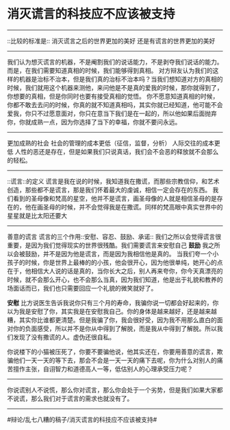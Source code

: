 # 消灭谎言的科技应不应该被支持
- - - -
::比较的标准是::
消灭谎言之后的世界更加的美好
还是有谎言的世界更加的美好
- - - -
我们认为想灭谎言的机器，不是阉割我们的说话能力，不是剥夺我们说话的能力。而是，在我们需要知道真相的时候，我们能够得到真相。
对方辩友认为我们的这样的机器是治标不治本，但是我们真的治标不治本吗？当我们想知道对方的真相的时候，我们就用这个机器来测他，来问他是不是真的爱我的时候，那你就得到了，你想要的真相，但是你同时也要有接受真相的觉悟。
你不愿意知道真相的时候，你都不敢去去问的时候，你真的就不知道真相吗，其实你就已经知道，他可能不会爱我，你只不过愿意面对，你只在意当下我们是在一起的，所以他如果后面抛弃你，你就成熟一点，因为你选择了当下的幸福，你就不要问永远。
- - - -
更加成熟的社会
社会的管理的成本更低（征信，监督，分析）
人际交往的成本更低
人性的恶还是存在，但是如果我们只说真话，我们会不会恶的释放就不会那么的轻松。
- - - -
::谎言::的定义
谎言是我在说的时候，我知道我在撒谎，而那些宗教信仰，和艺术创造，那些都不是谎言，那是我们怀着最大的虔诚，相信一定会存在的东西。
我们看到的圣母像和梵高的星空，他并不是谎言，画圣母像的人就是相信圣母的是存在的，他在画圣母的时候，并不会觉得我是在撒谎。同样的梵高眼中真实世界中的星星就是比太阳还要大
- - - -
善意的谎言
谎言的三个作用::安慰、容忍、鼓励、承诺::
我们之所以会觉得谎言很重要，是因为我们觉得现实的世界很残酷。我们需要谎言来安慰自己
**鼓励**
我之所以会被鼓励，并不是因为他是谎言，而是因为我相信他是真的。
当我们夸一个小孩子的时候，你是世界上最棒的的小孩，他会很开心，因为他很单纯，她开心的点在于，他相信大人说的话是真的，当你长大之后，别人再来夸你，你今天真漂亮的时候，就不会那么开心，也不会那么当真，因为我们知道，他是出于礼貌和教养的场面话而已，我们也只需要回应一个礼貌的微笑就好了。

**安慰**
比方说医生告诉我说你只有三个月的寿命，我骗你说一切都会好起来的，你以为我是安慰了你，其实我是在安慰我自己。你的身体是越来越好，还是越来越糟，其实你比谁都更清楚。但是我骗了你，我会很好受，因为我不用那么直白的面对你的负面感受，所以并不是你从中得到了解脱，而是我从中得到了解脱。所以我们发现了没有撒谎的人。虚伪还很自私。



你说楼下的小猫被压死了，你要不要骗他说，他其实还在，你要用善意的谎言，欺骗他们一天一天的等下去，那会不会是一天一天的痛下去呢，你为什么对别人的痛苦擅作主张，自诩智力和道德高人一等，低估别人的心理承受压力呢？
- - - -
你说谎别人不说慌，那么你对谎言，那么你会处于一个劣势，但是我们如果大家都不说谎，那么我们对于谎言的需求也就没有了。
- - - -






#辩论/乱七八糟的稿子/消灭谎言的科技应不应该被支持#